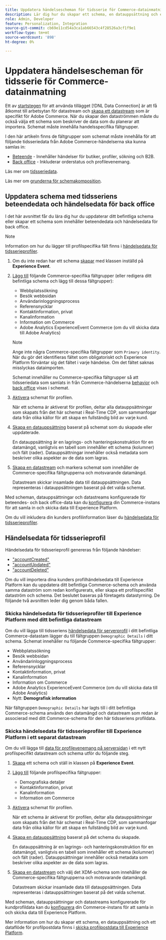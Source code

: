 ```yaml
---
title: Uppdatera händelsescheman för tidsserie för Commerce-datainmatning
description: Lär dig hur du skapar ett schema, en datauppsättning och en datastream för att samla in och skicka händelsedata från tidsserier för dataöverföring från Commerce.
role: Admin, Developer
feature: Personalization, Integration
source-git-commit: cb69e11cd54a3ca1ab66543c4f28526a3cf1f9e1
workflow-type: tm+mt
source-wordcount: '898'
ht-degree: 0%

---
```


# Uppdatera händelsescheman för tidsserie för Commerce-datainmatning

Ett av [startstegen](overview.md#onboarding-steps) för att använda tillägget [!DNL Data Connection] är att få åtkomst till arbetsytan för datastream och [skapa ett datastream](https://experienceleague.adobe.com/docs/experience-platform/datastreams/overview.html?lang=sv-SE) som är specifikt för Adobe Commerce. När du skapar den dataströmmen måste du också välja ett schema som beskriver de data som du planerar att importera. Schemat måste innehålla handelsspecifika fältgrupper.

I den här artikeln finns de fältgrupper som schemat måste innehålla för att följande tidsseriedata från Adobe Commerce-händelserna ska kunna samlas in:

- [Beteende](events.md) - Innehåller händelser för butiker, profiler, sökning och B2B.
- [Back office](events-backoffice.md) - Inkluderar orderstatus och profilevenemang.

Läs mer om [tidsseriedata](data-ingestion.md).

Läs mer om [grunderna för schemakomposition](https://experienceleague.adobe.com/docs/experience-platform/xdm/schema/composition.html?lang=sv-SE).

## Uppdatera schema med tidsseriens beteendedata och händelsedata för back office

I det här avsnittet får du lära dig hur du uppdaterar ditt befintliga schema eller skapar ett schema som innehåller beteendedata och händelsedata för back office.

>[!NOTE]
>
>Information om hur du lägger till profilspecifika fält finns i [händelsedata för tidsserieprofiler](#time-series-profile-event-data).

1. Om du inte redan har ett schema [skapar](https://experienceleague.adobe.com/docs/experience-platform/xdm/ui/resources/schemas.html?lang=sv-SE#create) med klassen inställd på **Experience Event**.

1. [Lägg till](https://experienceleague.adobe.com/docs/experience-platform/xdm/ui/resources/schemas.html?lang=sv-SE#add-field-groups) följande Commerce-specifika fältgrupper (eller redigera ditt befintliga schema och lägg till dessa fältgrupper):

   - Webbplatssökning
   - Besök webbsidan
   - Användarinloggningsprocess
   - Referensnycklar
   - Kontaktinformation, privat
   - Kanalinformation
   - Information om Commerce
   - Adobe Analytics ExperienceEvent Commerce (om du vill skicka data till Adobe Analytics)

   >[!NOTE]
   >
   > Ange inte några Commerce-specifika fältgrupper som `Primary identity`. När du gör det identifieras fältet som obligatoriskt och Experience Platform förväntar sig det fältet i varje händelse. Om det fältet saknas misslyckas dataimporten.

   Schemat innehåller nu Commerce-specifika fältgrupper så att tidsseriedata som samlats in från Commerce-händelserna [behavior](events.md) och [back office](events-backoffice.md) visas i schemat.

1. [Aktivera](https://experienceleague.adobe.com/docs/experience-platform/xdm/ui/resources/schemas.html?lang=sv-SE#profile) schemat för profilen.

   När ett schema är aktiverat för profilen, deltar alla datauppsättningar som skapats från det här schemat i Real-Time CDP, som sammanfogar data från olika källor för att skapa en fullständig bild av varje kund.

1. [Skapa en datauppsättning](https://experienceleague.adobe.com/docs/platform-learn/implement-mobile-sdk/experience-cloud/platform.html?lang=sv-SE#create-a-dataset) baserat på schemat som du skapade eller uppdaterade.

   En datauppsättning är en lagrings- och hanteringskonstruktion för en datamängd, vanligtvis en tabell som innehåller ett schema (kolumner) och fält (rader). Datauppsättningar innehåller också metadata som beskriver olika aspekter av de data som lagras.

1. [Skapa en datastream](https://experienceleague.adobe.com/docs/experience-platform/datastreams/overview.html?lang=sv-SE) och markera schemat som innehåller de Commerce-specifika fältgrupperna och motsvarande datamängd.

   Datastream skickar insamlade data till datauppsättningen. Data representeras i datauppsättningen baserat på det valda schemat.

Med scheman, datauppsättningar och datastreams konfigurerade för beteendes- och back office-data kan du [konfigurera](connect-data.md#data-collection) din Commerce-instans för att samla in och skicka data till Experience Platform.

Om du vill inkludera din kunders profilinformation läser du [händelsedata för tidsserieprofiler](#time-series-profile-event-data).

## Händelsedata för tidsserieprofil

Händelsedata för tidsserieprofil genereras från följande händelser:

- [&quot;accountCreated&quot;](events-backoffice.md#accountcreated)
- [&quot;accountUpdated&quot;](events-backoffice.md#accountupdated)
- [&quot;accountDeleted&quot;](events-backoffice.md#accountdeleted)

Om du vill importera dina kunders profilhändelsedata till Experience Platform kan du uppdatera ditt befintliga Commerce-schema och använda samma dataström som redan konfigurerats, eller skapa ett profilspecifikt dataström och schema. Det beslutet baseras på företagets datastyrning. De följande två avsnitten leder dig genom båda fallen.

### Skicka händelsedata för tidsserieprofiler till Experience Platform med ditt befintliga datastream

Om du vill lägga till tidsseriens [händelsedata för serverprofil](events-backoffice.md#customer-profile-events-server-side) i ditt befintliga Commerce-datastam lägger du till fältgruppen `Demographic Details` i ditt schema. Schemat innehåller nu följande Commerce-specifika fältgrupper:

- Webbplatssökning
- Besök webbsidan
- Användarinloggningsprocess
- Referensnycklar
- Kontaktinformation, privat
- Kanalinformation
- Information om Commerce
- Adobe Analytics ExperienceEvent Commerce (om du vill skicka data till Adobe Analytics)
- Nytt: **Demografisk information**

När fältgruppen `Demographic Details` har lagts till i ditt befintliga Commerce-schema används den datamängd och datastream som redan är associerad med ditt Commerce-schema för den här tidsseriens profildata.

### Skicka händelsedata för tidsserieprofiler till Experience Platform i ett separat datastream

Om du vill lägga till [data för profilevenemang på serversidan](events-backoffice.md#customer-profile-events-server-side) i ett nytt profilspecifikt datastream och schema utför du följande steg.

1. [Skapa](https://experienceleague.adobe.com/docs/experience-platform/xdm/ui/resources/schemas.html?lang=sv-SE#create) ett schema och ställ in klassen på **Experience Event**.

1. [Lägg till](https://experienceleague.adobe.com/docs/experience-platform/xdm/ui/resources/schemas.html?lang=sv-SE#add-field-groups) följande profilspecifika fältgrupper:

   - Demografiska detaljer
   - Kontaktinformation, privat
   - Kanalinformation
   - Information om Commerce

1. [Aktivera](https://experienceleague.adobe.com/docs/experience-platform/xdm/ui/resources/schemas.html?lang=sv-SE#profile) schemat för profilen.

   När ett schema är aktiverat för profilen, deltar alla datauppsättningar som skapats från det här schemat i Real-Time CDP, som sammanfogar data från olika källor för att skapa en fullständig bild av varje kund.

1. [Skapa en datauppsättning](https://experienceleague.adobe.com/docs/platform-learn/implement-mobile-sdk/experience-cloud/platform.html?lang=sv-SE#create-a-dataset) baserat på det schema du skapade.

   En datauppsättning är en lagrings- och hanteringskonstruktion för en datamängd, vanligtvis en tabell som innehåller ett schema (kolumner) och fält (rader). Datauppsättningar innehåller också metadata som beskriver olika aspekter av de data som lagras.

1. [Skapa en datastream](https://experienceleague.adobe.com/docs/experience-platform/datastreams/overview.html?lang=sv-SE) och välj det XDM-schema som innehåller de Commerce-specifika fältgrupperna och motsvarande datamängd.

   Datastream skickar insamlade data till datauppsättningen. Data representeras i datauppsättningen baserat på det valda schemat.

Med scheman, datauppsättningar och datastreams konfigurerade för kundprofildata kan du [konfigurera](connect-data.md#data-collection) din Commerce-instans för att samla in och skicka data till Experience Platform.

Mer information om hur du skapar ett schema, en datauppsättning och ett dataflöde för profilpostdata finns i [skicka profilpostdata till Experience Platform](profile-data.md).
